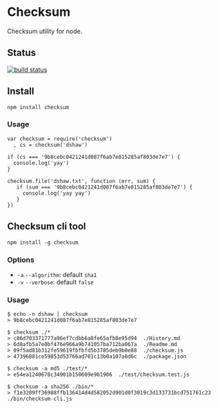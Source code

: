 # Checksum

Checksum utility for node.

## Status

[![build status](https://secure.travis-ci.org/dshaw/checksum.png)](http://travis-ci.org/dshaw/checksum)

## Install

    npm install checksum

### Usage

    var checksum = require('checksum')
      , cs = checksum('dshaw')

    if (cs === '9b8cebc0421241d087f6ab7e815285af803de7e7') {
      console.log('yay')
    }

    checksum.file('dshaw.txt', function (err, sum) {
       if (sum === '9b8cebc0421241d087f6ab7e815285af803de7e7') {
         console.log('yay yay')
       }
    })

## Checksum cli tool

    npm install -g checksum

### Options

* `-a` `--algorithm`: default `sha1`
* `-v` `--verbose`: default `false`

### Usage

    $ echo -n dshaw | checksum
    > 9b8cebc0421241d087f6ab7e815285af803de7e7

    $ checksum ./*
    > c86d703371777a96ef7cdbb6a8fe65afb8e95d94  ./History.md
    > 6d8afb5a7e0bf476e966a9b741057ba712ba067a  ./Readme.md
    > 09f5ad81b312fe59619fbfbfd5b3785deb9b0e88  ./checksum.js
    > 47396881ce59853d53766ad701c13b0a107a8d6c  ./package.json

    $ checksum -a md5 ./test/*
    > e54ea1240678c34901b150609e9b1906  ./test/checksum.test.js

    $ checksum -a sha256 ./bin/*
    > f1e3209ff36988ffb136414d4d582052d901d0f3019c3d133731bcd751761c23  ./bin/checksum-cli.js
